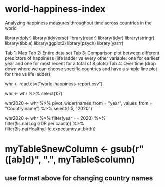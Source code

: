 # world-happiness-index

Analyzing happiness measures throughout time across countries in the world

library(dplyr)
library(tidyverse)
library(readr)
library(tidyr)
library(stringr)
library(tibble)
library(ggplot2)
library(psych)
library(yarrr)


Tab 1: Map
Tab 2: Entire data set
Tab 3: Comparison plot between different predictors of happiness (life ladder vs every other variable; one for earliest year and one for most recent for a total of 8 plots)
Tab 4: Over time (drop down where we can choose specific countries and have a simple line plot for time vs life ladder)


whr <- read.csv("world-happiness-report.csv")

whr <- whr %>%
  select(1:7)

whr2020 <- whr %>%
  pivot_wider(names_from = "year", values_from = "Country.name") %>%
  select(1:5, "2020")

whr2020 <- whr %>%
  filter(year == 2020) %>%
  filter(!is.na(Log.GDP.per.capita)) %>%
  filter(!is.na(Healthy.life.expectancy.at.birth))
  

  

# myTable$newColumn <- gsub(r"([ab]d)", ".", myTable$column)
## use format above for changing country names 


